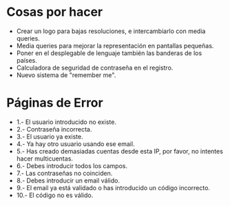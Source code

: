 Cosas por hacer
===============

* Crear un logo para bajas resoluciones, e intercambiarlo con media queries.
* Media queries para mejorar la representación en pantallas pequeñas.
* Poner en el desplegable de lenguaje también las banderas de los países.
* Calculadora de seguridad de contraseña en el registro.
* Nuevo sistema de "remember me".

Páginas de Error
================

* 1.- El usuario introducido no existe.
* 2.- Contraseña incorrecta.
* 3.- El usuario ya existe.
* 4.- Ya hay otro usuario usando ese email.
* 5.- Has creado demasiadas cuentas desde esta IP, por favor, no intentes hacer multicuentas.
* 6.- Debes introducir todos los campos.
* 7.- Las contraseñas no coinciden.
* 8.- Debes introducir un email válido.
* 9.- El email ya está validado o has introducido un código incorrecto.
* 10.- El código no es válido.